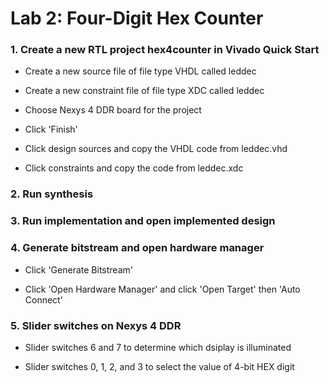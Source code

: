 # Lab 2: Four-Digit Hex Counter

### 1. Create a new RTL project hex4counter in Vivado Quick Start

* Create a new source file of file type VHDL called leddec

* Create a new constraint file of file type XDC called leddec

* Choose Nexys 4 DDR board for the project

* Click 'Finish'

* Click design sources and copy the VHDL code from leddec.vhd

* Click constraints and copy the code from leddec.xdc

### 2. Run synthesis

### 3. Run implementation and open implemented design

### 4. Generate bitstream and open hardware manager

* Click 'Generate Bitstream'

* Click 'Open Hardware Manager' and click 'Open Target' then 'Auto Connect'

### 5. Slider switches on Nexys 4 DDR

* Slider switches 6 and 7 to determine which dsiplay is illuminated

* Slider switches 0, 1, 2, and 3 to select the value of 4-bit HEX digit
